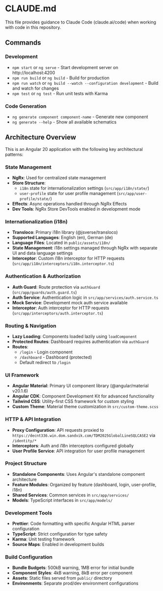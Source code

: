 # CLAUDE.md

This file provides guidance to Claude Code (claude.ai/code) when working with code in this repository.

## Commands

### Development
- `npm start` or `ng serve` - Start development server on http://localhost:4200
- `npm run build` or `ng build` - Build for production
- `npm run watch` or `ng build --watch --configuration development` - Build and watch for changes
- `npm test` or `ng test` - Run unit tests with Karma

### Code Generation
- `ng generate component component-name` - Generate new component
- `ng generate --help` - Show all available schematics

## Architecture Overview

This is an Angular 20 application with the following key architectural patterns:

### State Management
- **NgRx**: Used for centralized state management
- **Store Structure**: 
  - `i18n` state for internationalization settings (`src/app/i18n/state/`)
  - `user-profile` state for user profile management (`src/app/user-profile/state/`)
- **Effects**: Async operations handled through NgRx Effects
- **Dev Tools**: NgRx Store DevTools enabled in development mode

### Internationalization (i18n)
- **Transloco**: Primary i18n library (@jsverse/transloco)
- **Supported Languages**: English (en), German (de)
- **Language Files**: Located in `public/assets/i18n/`
- **State Management**: i18n settings managed through NgRx with separate UI and data language settings
- **Interceptor**: Custom i18n interceptor for HTTP requests (`src/app/i18n/interceptors/i18n.interceptor.ts`)

### Authentication & Authorization
- **Auth Guard**: Route protection via `authGuard` (`src/app/guards/auth.guard.ts`)
- **Auth Service**: Authentication logic in `src/app/services/auth.service.ts`
- **Mock Service**: Development mock auth service available
- **Interceptor**: Auth interceptor for HTTP requests (`src/app/interceptors/auth.interceptor.ts`)

### Routing & Navigation
- **Lazy Loading**: Components loaded lazily using `loadComponent`
- **Protected Routes**: Dashboard requires authentication via `authGuard`
- **Routes**: 
  - `/login` - Login component
  - `/dashboard` - Dashboard (protected)
  - Default redirect to `/login`

### UI Framework
- **Angular Material**: Primary UI component library (@angular/material v20.1.6)
- **Angular CDK**: Component Development Kit for advanced functionality
- **Tailwind CSS**: Utility-first CSS framework for custom styling
- **Custom Theme**: Material theme customization in `src/custom-theme.scss`

### HTTP & API Integration
- **Proxy Configuration**: API requests proxied to `https://decnt336.win.dom.sandvik.com/TDM2025GlobalLineSQLCASE2` via `/identity/*`
- **Interceptors**: Auth and i18n interceptors configured globally
- **User Profile Service**: API integration for user profile management

### Project Structure
- **Standalone Components**: Uses Angular's standalone component architecture
- **Feature Modules**: Organized by feature (dashboard, login, user-profile, i18n)
- **Shared Services**: Common services in `src/app/services/`
- **Models**: TypeScript interfaces in `src/app/models/`

### Development Tools
- **Prettier**: Code formatting with specific Angular HTML parser configuration
- **TypeScript**: Strict configuration for type safety
- **Karma**: Unit testing framework
- **Source Maps**: Enabled in development builds

### Build Configuration
- **Bundle Budgets**: 500kB warning, 1MB error for initial bundle
- **Component Styles**: 4kB warning, 8kB error per component
- **Assets**: Static files served from `public/` directory
- **Environments**: Separate prod/dev environment configurations